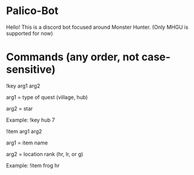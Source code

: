 # Palico-Bot

Hello! This is a discord bot focused around Monster Hunter. (Only MHGU is supported for now)

# Commands (any order, not case-sensitive)

!key arg1 arg2

arg1 = type of quest (village, hub)

arg2 = star

Example: !key hub 7

!item arg1 arg2

arg1 = item name

arg2 = location rank (hr, lr, or g)

Example: !item frog hr
